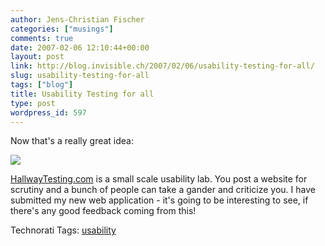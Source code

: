 ```yaml
---
author: Jens-Christian Fischer
categories: ["musings"]
comments: true
date: 2007-02-06 12:10:44+00:00
layout: post
link: http://blog.invisible.ch/2007/02/06/usability-testing-for-all/
slug: usability-testing-for-all
tags: ["blog"]
title: Usability Testing for all
type: post
wordpress_id: 597
---
```


Now that's a really great idea:

[![](/files/hallway_thumbnail.png)](http://www.hallwaytesting.com)

[HallwayTesting.com][1] is a small scale usability lab. You post a website for scrutiny and a bunch of people can take a gander and criticize you. I have submitted my new web application - it's going to be interesting to see, if there's any good feedback coming from this!

[1]: http://www.hallwaytesting.com



Technorati Tags: [usability](http://www.technorati.com/tag/usability)
